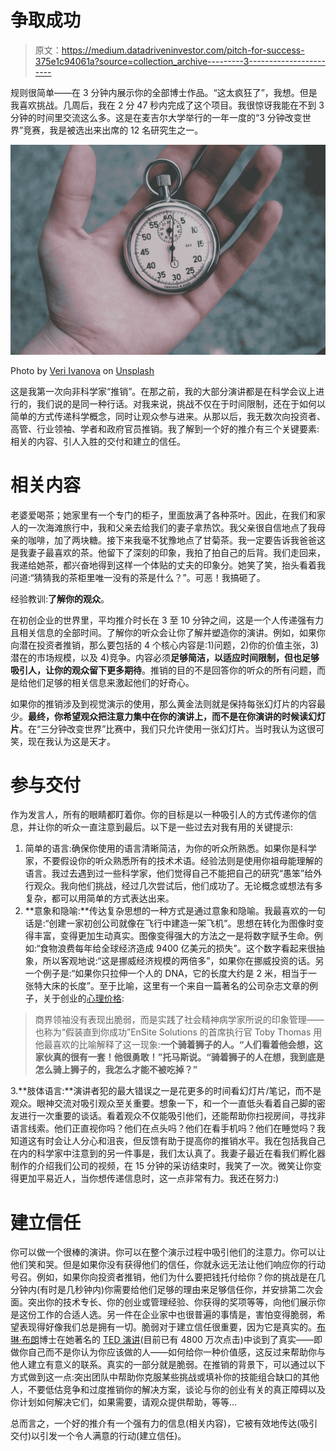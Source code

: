 # 争取成功

> 原文：<https://medium.datadriveninvestor.com/pitch-for-success-375e1c94061a?source=collection_archive---------3----------------------->

规则很简单——在 3 分钟内展示你的全部博士作品。“这太疯狂了”，我想。但是我喜欢挑战。几周后，我在 2 分 47 秒内完成了这个项目。我很惊讶我能在不到 3 分钟的时间里交流这么多。这是在麦吉尔大学举行的一年一度的“3 分钟改变世界”竞赛，我是被选出来出席的 12 名研究生之一。

![](img/0f8aa1dfd8f6a1a3175a48bc295705ce.png)

Photo by [Veri Ivanova](https://unsplash.com/@veri_ivanova?utm_source=medium&utm_medium=referral) on [Unsplash](https://unsplash.com?utm_source=medium&utm_medium=referral)

这是我第一次向非科学家“推销”。在那之前，我的大部分演讲都是在科学会议上进行的，我们说的是同一种行话。对我来说，挑战不仅在于时间限制，还在于如何以简单的方式传递科学概念，同时让观众参与进来。从那以后，我无数次向投资者、高管、行业领袖、学者和政府官员推销。我了解到一个好的推介有三个关键要素:相关的内容、引人入胜的交付和建立的信任。

# 相关内容

老婆爱喝茶；她家里有一个专门的柜子，里面放满了各种茶叶。因此，在我们和家人的一次海滩旅行中，我和父亲去给我们的妻子拿热饮。我父亲很自信地点了我母亲的咖啡，加了两块糖。接下来我毫不犹豫地点了甘菊茶。我一定要告诉我爸爸这是我妻子最喜欢的茶。他留下了深刻的印象，我拍了拍自己的后背。我们走回来，我递给她茶，都兴奋地得到这样一个体贴的丈夫的印象分。她笑了笑，抬头看着我问道:“猜猜我的茶柜里唯一没有的茶是什么？”。可恶！我搞砸了。

经验教训:**了解你的观众**。

在初创企业的世界里，平均推介时长在 3 至 10 分钟之间，这是一个人传递强有力且相关信息的全部时间。了解你的听众会让你了解并塑造你的演讲。例如，如果你向潜在投资者推销，那么要包括的 4 个核心内容是:1)问题，2)你的价值主张，3)潜在的市场规模，以及 4)竞争。内容必须**足够简洁，以适应时间限制，但也足够吸引人，让你的观众留下更多期待**。推销的目的不是回答你的听众的所有问题，而是给他们足够的相关信息来激起他们的好奇心。

如果你的推销涉及到视觉演示的使用，那么黄金法则就是保持每张幻灯片的内容最少。**最终，你希望观众把注意力集中在你的演讲上，而不是在你演讲的时候读幻灯片**。在“三分钟改变世界”比赛中，我们只允许使用一张幻灯片。当时我认为这很可笑，现在我认为这是天才。

# 参与交付

作为发言人，所有的眼睛都盯着你。你的目标是以一种吸引人的方式传递你的信息，并让你的听众一直注意到最后。以下是一些过去对我有用的关键提示:

1.  简单的语言:确保你使用的语言清晰简洁，为你的听众所熟悉。如果你是科学家，不要假设你的听众熟悉所有的技术术语。经验法则是使用你祖母能理解的语言。我过去遇到过一些科学家，他们觉得自己不能把自己的研究“愚笨”给外行观众。我向他们挑战，经过几次尝试后，他们成功了。无论概念或想法有多复杂，都可以用简单的方式表达出来。
2.  **意象和隐喻:**传达复杂思想的一种方式是通过意象和隐喻。我最喜欢的一句话是:“创建一家初创公司就像在飞行中建造一架飞机”。思想在转化为图像时变得丰富，变得更加生动真实。图像变得强大的方法之一是将数字赋予生命。例如:“食物浪费每年给全球经济造成 9400 亿美元的损失”。这个数字看起来很抽象，所以客观地说:“这是挪威经济规模的两倍多”，如果你在挪威投资的话。另一个例子是:“如果你只拉伸一个人的 DNA，它的长度大约是 2 米，相当于一张特大床的长度”。至于比喻，这里有一个来自一篇著名的公司杂志文章的例子，关于创业的[心理价格](https://www.inc.com/magazine/201309/jessica-bruder/psychological-price-of-entrepreneurship.html):

> 商界领袖没有表现出脆弱，而是实践了社会精神病学家所说的印象管理——也称为“假装直到你成功”EnSite Solutions 的首席执行官 Toby Thomas 用他最喜欢的比喻解释了这一现象:**一个骑着狮子的人。“人们看着他会想，这家伙真的很有一套！他很勇敢！”托马斯说。“骑着狮子的人在想，我到底是怎么骑上狮子的，我怎么才能不被吃掉？”**

3.**肢体语言:**演讲者犯的最大错误之一是花更多的时间看幻灯片/笔记，而不是观众。眼神交流对吸引观众至关重要。想象一下，和一个一直低头看着自己脚的密友进行一次重要的谈话。看着观众不仅能吸引他们，还能帮助你扫视房间，寻找非语言线索。他们正直视你吗？他们在点头吗？他们在看手机吗？他们在睡觉吗？我知道这有时会让人分心和沮丧，但反馈有助于提高你的推销水平。我在包括我自己在内的科学家中注意到的另一件事是，我们太认真了。我妻子最近在看我们孵化器制作的介绍我们公司的视频，在 15 分钟的采访结束时，我笑了一次。微笑让你变得更加平易近人，当你想传递信息时，这一点非常有力。我还在努力:)

# 建立信任

你可以做一个很棒的演讲。你可以在整个演示过程中吸引他们的注意力。你可以让他们笑和哭。但是如果你没有获得他们的信任，你就永远无法让他们响应你的行动号召。例如，如果你向投资者推销，他们为什么要把钱托付给你？你的挑战是在几分钟内(有时是几秒钟内)你需要给他们足够的理由来足够信任你，并安排第二次会面。突出你的技术专长、你的创业或管理经验、你获得的奖项等等，向他们展示你是这份工作的合适人选。另一件在企业家中也很普遍的事情是，害怕变得脆弱，希望表现得好像我们总是拥有一切。脆弱对于建立信任很重要，因为它是真实的。[布琳·布朗](https://brenebrown.com/)博士在她著名的 [TED 演讲](https://www.ted.com/talks/brene_brown_the_power_of_vulnerability/transcript?language=en#t-563011)(目前已有 4800 万次点击)中谈到了真实——即做你自己而不是你认为你应该做的人——如何给你一种价值感，这反过来帮助你与他人建立有意义的联系。真实的一部分就是脆弱。在推销的背景下，可以通过以下方式做到这一点:突出团队中帮助你克服某些挑战或填补你的技能组合缺口的其他人，不要低估竞争和过度推销你的解决方案，谈论与你的创业有关的真正障碍以及你计划如何解决它们，如果需要，请观众提供帮助，等等…

总而言之，一个好的推介有一个强有力的信息(相关内容)，它被有效地传达(吸引交付)以引发一个令人满意的行动(建立信任)。